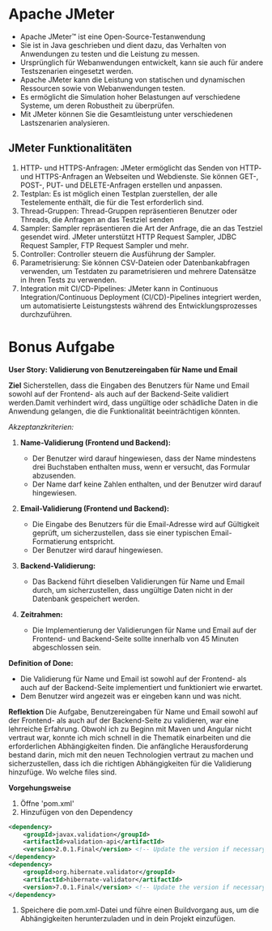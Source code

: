 # Apache JMeter
- Apache JMeter™ ist eine Open-Source-Testanwendung
- Sie ist in Java geschrieben und dient dazu, das Verhalten von Anwendungen zu testen und die Leistung zu messen.
- Ursprünglich für Webanwendungen entwickelt, kann sie auch für andere Testszenarien eingesetzt werden.
- Apache JMeter kann die Leistung von statischen und dynamischen Ressourcen sowie von Webanwendungen testen.
- Es ermöglicht die Simulation hoher Belastungen auf verschiedene Systeme, um deren Robustheit zu überprüfen.
- Mit JMeter können Sie die Gesamtleistung unter verschiedenen Lastszenarien analysieren.

## JMeter Funktionalitäten
1. HTTP- und HTTPS-Anfragen: JMeter ermöglicht das Senden von HTTP- und HTTPS-Anfragen an Webseiten und Webdienste. Sie können GET-, POST-, PUT- und DELETE-Anfragen erstellen und anpassen.
2. Testplan: Es ist möglich einen Testplan zuerstellen, der alle Testelemente enthält, die für  die Test erforderlich sind.
3. Thread-Gruppen: Thread-Gruppen repräsentieren Benutzer oder Threads, die Anfragen an das Testziel senden
4. Sampler: Sampler repräsentieren die Art der Anfrage, die an das Testziel gesendet wird. JMeter unterstützt HTTP Request Sampler, JDBC Request Sampler, FTP Request Sampler und mehr.
5. Controller: Controller steuern die Ausführung der Sampler. 
6. Parametrisierung: Sie können CSV-Dateien oder Datenbankabfragen verwenden, um Testdaten zu parametrisieren und mehrere Datensätze in Ihren Tests zu verwenden.
7. Integration mit CI/CD-Pipelines: JMeter kann in Continuous Integration/Continuous Deployment (CI/CD)-Pipelines integriert werden, um automatisierte Leistungstests während des Entwicklungsprozesses durchzuführen.

# Bonus Aufgabe
**User Story: Validierung von Benutzereingaben für Name und Email**

**Ziel** Sicherstellen, dass die Eingaben des Benutzers für Name und Email sowohl auf der Frontend- als auch auf der Backend-Seite validiert werden.Damit verhindert wird, dass ungültige oder schädliche Daten in die Anwendung gelangen, die die Funktionalität beeinträchtigen könnten.

*Akzeptanzkriterien:*

1. **Name-Validierung (Frontend und Backend):**
   - Der Benutzer wird darauf hingewiesen, dass der Name mindestens drei Buchstaben enthalten muss, wenn er versucht, das Formular abzusenden.
   - Der Name darf keine Zahlen enthalten, und der Benutzer wird darauf hingewiesen.

2. **Email-Validierung (Frontend und Backend):**
   - Die Eingabe des Benutzers für die Email-Adresse wird auf Gültigkeit geprüft, um sicherzustellen, dass sie einer typischen Email-Formatierung entspricht.
   - Der Benutzer wird darauf hingewiesen.

3. **Backend-Validierung:**
   - Das Backend führt dieselben Validierungen für Name und Email durch, um sicherzustellen, dass ungültige Daten nicht in der Datenbank gespeichert werden.

4. **Zeitrahmen:**
   - Die Implementierung der Validierungen für Name und Email auf der Frontend- und Backend-Seite sollte innerhalb von 45 Minuten abgeschlossen sein.

**Definition of Done:**
- Die Validierung für Name und Email ist sowohl auf der Frontend- als auch auf der Backend-Seite implementiert und funktioniert wie erwartet.
- Dem Benutzer wird angezeit was er eingeben kann und was nicht.

**Reflektion**
Die Aufgabe, Benutzereingaben für Name und Email sowohl auf der Frontend- als auch auf der Backend-Seite zu validieren, war eine lehrreiche Erfahrung. Obwohl ich zu Beginn mit Maven und Angular nicht vertraut war, konnte ich mich schnell in die Thematik einarbeiten und die erforderlichen Abhängigkeiten finden. Die anfängliche Herausforderung bestand darin, mich mit den neuen Technologien vertraut zu machen und sicherzustellen, dass ich die richtigen Abhängigkeiten für die Validierung hinzufüge. Wo welche files sind.

**Vorgehungsweise**
1. Öffne 'pom.xml'
2. Hinzufügen von den Dependency
```xml
<dependency>
    <groupId>javax.validation</groupId>
    <artifactId>validation-api</artifactId>
    <version>2.0.1.Final</version> <!-- Update the version if necessary -->
</dependency>
<dependency>
    <groupId>org.hibernate.validator</groupId>
    <artifactId>hibernate-validator</artifactId>
    <version>7.0.1.Final</version> <!-- Update the version if necessary -->
</dependency>
```
1. Speichere die pom.xml-Datei und führe einen Buildvorgang aus, um die Abhängigkeiten herunterzuladen und in dein Projekt einzufügen.
